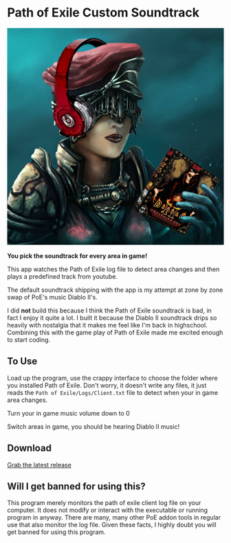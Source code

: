 # Path of Exile Custom Soundtrack
![](pietyd2.png)

**You pick the soundtrack for every area in game!**

This app watches the Path of Exile log file to detect area changes and then plays a predefined track from youtube.

The default soundtrack shipping with the app is my attempt at zone by zone swap of PoE's music Diablo II's.

I did **not** build this because I think the Path of Exile soundtrack is bad, in fact I enjoy it quite a lot.  I built it because the Diablo II soundtrack drips so heavily with nostalgia that it makes me feel like I'm back in highschool.  Combining this with the game play of Path of Exile made me excited enough to start coding.

## To Use

Load up the program, use the crappy interface to choose the folder where you installed Path of Exile.  Don't worry, it doesn't write any files, it just reads the `Path of Exile/Logs/Client.txt` file to detect when your in game area changes.

Turn your in game music volume down to 0

Switch areas in game, you should be hearing Diablo II music!

## Download

[Grab the latest release](https://github.com/jareddr/PoECustomSoundtrack/releases/latest)

## Will I get banned for using this?

This program merely monitors the path of exile client log file on your computer.  It does not modify or interact with the executable or running program in anyway.  There are many, many other PoE addon tools in regular use that also monitor the log file.  Given these facts, I highly doubt you will get banned for using this program.
